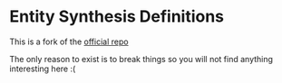 # Entity Synthesis Definitions 

This is a fork of the [official repo](https://github.com/newrelic-experimental/entity-synthesis-definitions)

The only reason to exist is to break things so you will not find anything interesting here :(